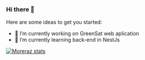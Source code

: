 ### Hi there 👋

Here are some ideas to get you started:

- 🔭 I’m currently working on GreenSat web aplication
- 🌱 I’m currently learning back-end in NestJs

[![Moreraz stats](https://github-readme-stats.vercel.app/api/wakatime?Moreraz20=ffflabs)](https://github.com/anuraghazra/github-readme-stats)
